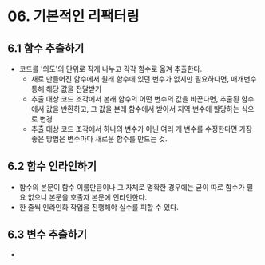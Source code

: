 # 06. 기본적인 리팩터링

## 6.1 함수 추출하기

- 코드를 '의도'의 단위로 작게 나누고 각각 함수로 옮겨 추출한다.
  * 새로 만들어진 함수에서 원래 함수에 있던 변수가 없지만 필요하다면, 매개변수 통해 해당 값을 전달받기
  * 추출 대상 코드 조각에서 본래 함수의 어떤 변수의 값을 바꾼다면, 추출된 함수에서 값을 반환하고, 그 값을 본래 함수에서 받아서 지역 변수에 할당하는 식으로 변경
  * 추출 대상 코드 조각에서 하나의 변수가 아닌 여러 개 변수를 수정한다면 가장 좋은 방법은 변수마다 새로운 함수를 만드는 것.

## 6.2 함수 인라인하기

- 함수의 본문이 함수 이름만큼이나 그 자체로 명확한 경우에는 굳이 따로 함수가 필요 없으니 본문을 호출자 본문에 인라인한다.
- 한 줄씩 인라인화 작업을 진행해야 실수를 피할 수 있다.

## 6.3 변수 추출하기

- 